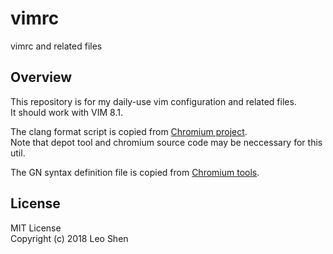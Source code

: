 # vimrc
vimrc and related files

## Overview
This repository is for my daily-use vim configuration and related files.  
It should work with VIM 8.1.

The clang format script is copied from [Chromium project](https://chromium.googlesource.com/chromium/src.git).  
Note that depot tool and chromium source code may be neccessary for this util.

The GN syntax definition file is copied from [Chromium tools](https://chromium.googlesource.com/chromium/src/tools/).

## License
MIT License  
Copyright (c) 2018 Leo Shen
